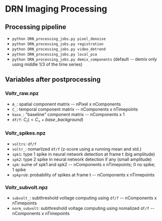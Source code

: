 # DRN Imaging Processing

## Processing pipeline
* `python DRN_processing_jobs.py pixel_denoise`
* `python DRN_processing_jobs.py registration`
* `python DRN_processing_jobs.py video_detrend`
* `python DRN_processing_jobs.py local_pca`
* `python DRN_processing_jobs.py demix_components` (default -- demix only using middle 1/3 of the time series)

## Variables after postprocessing

### Voltr_raw.npz
* `A_`: spatial component matrix -- nPixel x nComponents
* `C_`: temporal component matrix -- nComponents x nTimepoints
* `base_`: "baseline" component matrix -- nComponents x 1
* `df/f`: $C_/(<C_> + base_ - background)$

### Voltr_spikes.npz
* `voltrs`: `df/f`
* `voltr_`: nomarlized `df/f` (z-score using a running mean and std.)
* `spk1`: type 1 spike in neural network detection at frame t (big amplitude)
* `spk2`: type 2 spike in neural network detection if any (small amplitude)
* `spk`: sume of spk1 and spk2  -- nComponents x nTimepoints; 0 no spike; 1 spike
* `spkprob`: probability of spikes at frame t  -- nComponents x nTimepoints

### Voltr_subvolt.npz
* `subvolt_`: subthreshold voltage computing using `df/f`   -- nComponents x nTimepoints
* `norm_subvolt`: subthreshold voltage computing using nomalized `df/f`  -- nComponents x nTimepoints
